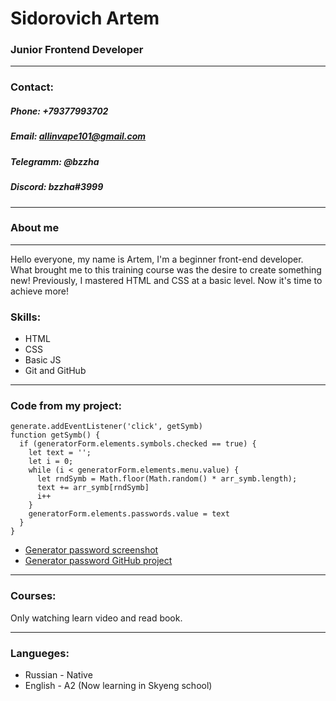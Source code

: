 # Sidorovich Artem
### Junior Frontend Developer
***
### Contact:
##### Phone:  +79377993702
##### Email: allinvape101@gmail.com
##### Telegramm: @bzzha
##### Discord: bzzha#3999
***
### About me
***
Hello everyone, my name is Artem, I'm a beginner front-end developer. What brought me to this training course was the desire to create something new! Previously, I mastered HTML and CSS at a basic level. Now it's time to achieve more!

### Skills:

* HTML
* CSS
* Basic JS
* Git and GitHub
***

### Code from my project:

```
generate.addEventListener('click', getSymb)
function getSymb() {
  if (generatorForm.elements.symbols.checked == true) {
    let text = '';
    let i = 0;
    while (i < generatorForm.elements.menu.value) {
      let rndSymb = Math.floor(Math.random() * arr_symb.length);
      text += arr_symb[rndSymb]
      i++
    }
    generatorForm.elements.passwords.value = text
  }
}
```
* [Generator password screenshot](https://pastenow.ru/GG40V "Generator")
* [Generator password GitHub project](https://github.com/bzzhA/generator "Generator")

***

### Courses: 

Only watching learn video and read book.

***

### Langueges: 
* Russian - Native
* English - A2 (Now learning in Skyeng school)
